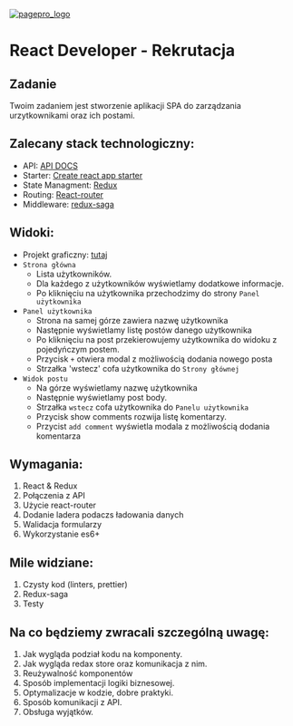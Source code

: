 [![pagepro_logo](https://miro.medium.com/fit/c/96/96/0*cVHxjMcinW8ale32.png)](https://daftcode.pl/)

# React Developer - Rekrutacja

## Zadanie
Twoim zadaniem jest stworzenie aplikacji SPA do zarządzania urzytkownikami oraz ich postami.

## Zalecany stack technologiczny:
* API: [API DOCS](https://jsonplaceholder.typicode.com/)
* Starter: [Create react app starter](https://github.com/facebook/create-react-app)
* State Managment: [Redux](https://github.com/reduxjs/react-redux)
* Routing: [React-router](https://github.com/ReactTraining/react-router)
* Middleware: [redux-saga](https://redux-saga.js.org)

## Widoki:
* Projekt graficzny:
   [tutaj](https://www.figma.com/file/4DiXIKzfq48wyDN2Z6YLGm/Frontend-Developer---Recruitment-Task?node-id=0%3A1)
* `Strona główna` 
    * Lista użytkowników. 
    * Dla każdego z użytkowników wyświetlamy dodatkowe informacje.
    * Po kliknięciu na użytkownika przechodzimy do strony `Panel użytkownika`
* `Panel użytkownika`
    * Strona na samej górze zawiera nazwę użytkownika
    * Następnie wyświetlamy listę postów danego użytkownika
    * Po kliknięciu na post przekierowujemy użytkownika do widoku z pojedyńczym postem.
    * Przycisk `+` otwiera modal z możliwością dodania nowego posta
    * Strzałka 'wstecz' cofa użytkownika do `Strony głównej`
* `Widok postu`
    * Na górze wyświetlamy nazwę użytkownika
    * Następnie wyświetlamy post body.
    * Strzałka `wstecz` cofa użytkownika do `Panelu użytkownika`
    * Przycisk show comments rozwija listę komentarzy.
    * Przycist `add comment` wyświetla modala z możliwością dodania komentarza

## Wymagania:
1. React &amp; Redux
2. Połączenia z API
3. Użycie react-router
4. Dodanie ladera podaczs ładowania danych
5. Walidacja formularzy
6. Wykorzystanie es6+

## Mile widziane:
1. Czysty kod (linters, prettier)
2. Redux-saga
3. Testy

## Na co będziemy zwracali szczególną uwagę:
1. Jak wygląda podział kodu na komponenty.
2. Jak wygląda redax store oraz komunikacja z nim.
3. Reużywalność komponentów
4. Sposób implementacji logiki biznesowej.
5. Optymalizacje w kodzie, dobre praktyki.
6. Sposób komunikacji z API.
7. Obsługa wyjątków.

